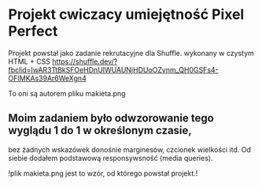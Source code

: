 # Projekt cwiczacy umiejętność Pixel Perfect

Projekt powstał jako zadanie rekrutacyjne dla Shuffle.
wykonany w czystym HTML + CSS
https://shuffle.dev/?fbclid=IwAR3TtBkSFOeHDnUIWUAUNjHDUoOZvnm_QH0GSFs4-OFIMKAs39Ar6WeXgn4

To oni są autorem pliku makieta.png 

## Moim zadaniem było odwzorowanie tego wyglądu 1 do 1 w określonym czasie,
bez żadnych wskazówek donośnie  marginesów, czcionek wielkości itd.
Od siebie dodałem podstawową responsywsność (media queries).

!plik makieta.png jest to wzór, od którego powstał projekt.!
